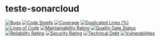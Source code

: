 # teste-sonarcloud

[![Bugs](https://sonarcloud.io/api/project_badges/measure?project=rodolfoghi_teste-sonarcloud&metric=bugs)](https://sonarcloud.io/summary/new_code?id=rodolfoghi_teste-sonarcloud)
[![Code Smells](https://sonarcloud.io/api/project_badges/measure?project=rodolfoghi_teste-sonarcloud&metric=code_smells)](https://sonarcloud.io/summary/new_code?id=rodolfoghi_teste-sonarcloud)
[![Coverage](https://sonarcloud.io/api/project_badges/measure?project=rodolfoghi_teste-sonarcloud&metric=coverage)](https://sonarcloud.io/summary/new_code?id=rodolfoghi_teste-sonarcloud)
[![Duplicated Lines (%)](https://sonarcloud.io/api/project_badges/measure?project=rodolfoghi_teste-sonarcloud&metric=duplicated_lines_density)](https://sonarcloud.io/summary/new_code?id=rodolfoghi_teste-sonarcloud)
[![Lines of Code](https://sonarcloud.io/api/project_badges/measure?project=rodolfoghi_teste-sonarcloud&metric=ncloc)](https://sonarcloud.io/summary/new_code?id=rodolfoghi_teste-sonarcloud)
[![Maintainability Rating](https://sonarcloud.io/api/project_badges/measure?project=rodolfoghi_teste-sonarcloud&metric=sqale_rating)](https://sonarcloud.io/summary/new_code?id=rodolfoghi_teste-sonarcloud)
[![Quality Gate Status](https://sonarcloud.io/api/project_badges/measure?project=rodolfoghi_teste-sonarcloud&metric=alert_status)](https://sonarcloud.io/summary/new_code?id=rodolfoghi_teste-sonarcloud)
[![Reliability Rating](https://sonarcloud.io/api/project_badges/measure?project=rodolfoghi_teste-sonarcloud&metric=reliability_rating)](https://sonarcloud.io/summary/new_code?id=rodolfoghi_teste-sonarcloud)
[![Security Rating](https://sonarcloud.io/api/project_badges/measure?project=rodolfoghi_teste-sonarcloud&metric=security_rating)](https://sonarcloud.io/summary/new_code?id=rodolfoghi_teste-sonarcloud)
[![Technical Debt](https://sonarcloud.io/api/project_badges/measure?project=rodolfoghi_teste-sonarcloud&metric=sqale_index)](https://sonarcloud.io/summary/new_code?id=rodolfoghi_teste-sonarcloud)
[![Vulnerabilities](https://sonarcloud.io/api/project_badges/measure?project=rodolfoghi_teste-sonarcloud&metric=vulnerabilities)](https://sonarcloud.io/summary/new_code?id=rodolfoghi_teste-sonarcloud)

